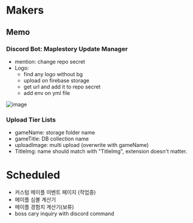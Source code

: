 # Makers

## Memo

### Discord Bot: Maplestory Update Manager
- mention: change repo secret
- Logo:
  - find any logo without bg
  - upload on firebase storage
  - get url and add it to repo secret
  - add env on yml file
  
![image](https://github.com/Ks-Castle/Makers/assets/59503331/dd2302ba-f9e8-47a7-8e94-2280cf8ce341)

### Upload Tier Lists
- gameName: storage folder name
- gameTitle: DB collection name
- uploadImage: multi upload (overwrite with gameName)
- TitleImg: name should match with "TitleImg", extension doesn't matter.


# Scheduled
- 커스텀 메이플 이벤트 페이지 (작업중)
- 메이플 심볼 계산기 
- 메이플 경험치 계산기(보류)
- boss cary inquiry with discord command
